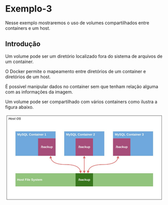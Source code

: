 # Exemplo-3 #

>
Nesse exemplo mostraremos o uso de volumes compartilhados entre containers e um host.
>
## Introdução ##
>
Um volume pode ser um diretório localizado fora do sistema de arquivos de um container.
>
>
O Docker permite o mapeamento entre diretórios de um container e diretórios de um host.
>
>
É possivel manipular dados no container sem que tenham relação alguma com as 
informações da imagem.
>
>
Um volume pode ser compartilhado com vários containers como ilustra a figura abaixo.
>

>
![Compartilhamento de Volumes.](/11-docker/99-figuras/tela_03.png "Volumes Compartilhados.")

>


